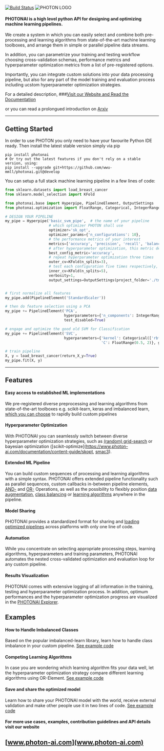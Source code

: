 [![Build Status](https://travis-ci.com/wwu-mmll/photonai.svg?branch=master)](https://travis-ci.com/wwu-mmll/photonai)
![PHOTON LOGO](http://www.photon-ai.com/static/img/photon/photon-logo-github.png "PHOTON Logo")

#### PHOTONAI is a high level python API for designing and optimizing machine learning pipelines.

We create a system in which you can easily select and combine both pre-processing and learning algorithms from
state-of-the-art machine learning toolboxes,
 and arrange them in simple or parallel pipeline data streams. 
 
 In addition, you can parametrize your training and testing
 workflow choosing cross-validation schemas, performance metrics and hyperparameter
 optimization metrics from a list of pre-registered options. 
 
 Importantly, you can integrate custom solutions into your data processing pipeline, 
 but also for any part of the model training and evaluation process including ucstom
 hyperparameter optimization strategies.  

For a detailed description, 
###[Visit our Website and Read the Documentation](https://www.photon-ai.com) 

or you can read a prolongued introduction on [Arxiv](https://arxiv.org/abs/2002.05426)



---
## Getting Started
In order to use PHOTON you only need to have your favourite Python IDE ready.
Then install the latest stable version simply via pip
```
pip install photonai
# Or try out the latest features if you don't rely on a stable version, using:
pip install --upgrade git+https://github.com/wwu-mmll/photonai.git@develop
```

You can setup a full stack machine learning pipeline in a few lines of code:

```python
from sklearn.datasets import load_breast_cancer
from sklearn.model_selection import KFold

from photonai.base import Hyperpipe, PipelineElement, OutputSettings
from photonai.optimization import FloatRange, Categorical, IntegerRange

# DESIGN YOUR PIPELINE
my_pipe = Hyperpipe('basic_svm_pipe',  # the name of your pipeline
                    # which optimizer PHOTON shall use
                    optimizer='sk_opt',
                    optimizer_params={'n_configurations': 10},
                    # the performance metrics of your interest
                    metrics=['accuracy', 'precision', 'recall', 'balanced_accuracy'],
                    # after hyperparameter optimization, this metric declares the winner config
                    best_config_metric='accuracy',
                    # repeat hyperparameter optimization three times
                    outer_cv=KFold(n_splits=3),
                    # test each configuration five times respectively,
                    inner_cv=KFold(n_splits=5),
                    verbosity=1,
                    output_settings=OutputSettings(project_folder='./tmp/'))


# first normalize all features
my_pipe.add(PipelineElement('StandardScaler'))

# then do feature selection using a PCA
my_pipe += PipelineElement('PCA', 
                           hyperparameters={'n_components': IntegerRange(5, 20)}, 
                           test_disabled=True)

# engage and optimize the good old SVM for Classification
my_pipe += PipelineElement('SVC', 
                           hyperparameters={'kernel': Categorical(['rbf', 'linear']),
                                            'C': FloatRange(0.5, 2)}, gamma='scale')

# train pipeline
X, y = load_breast_cancer(return_X_y=True)
my_pipe.fit(X, y)
```
---
## Features

#### Easy access to established ML implementations
We pre-registered diverse preprocessing and learning algorithms from 
state-of-the-art toolboxes e.g. scikit-learn, keras and imbalanced learn, 
[which you can choose](https://www.photon-ai.com/documentation/content-guide/algorithms_index) to 
rapidly build custom pipelines

#### Hyperparameter Optimization
With PHOTONAI you can seamlessly switch between diverse hyperparameter 
optimization strategies, such as [(random) grid-search](https://www.photon-ai.com/documentation/content-guide/random_search)
 or bayesian optimization ([scikit-optimize](https://www.photon-ai.com/documentation/content-guide/skopt, 
 [smac3](https://www.photon-ai.com/documentation/content-guide/smac3)).

#### Extended ML Pipeline
You can build custom sequences of processing and learning algorithms with a simple syntax. 
PHOTONAI offers extended pipeline functionality such as parallel sequences, custom callbacks in-between pipeline 
elements, [AND-](https://www.photon-ai.com/documentation/user-guide/switch_element) and 
[OR-](https://www.photon-ai.com/documentation/user-guide/stack_element) Operations, 
as well as the possibility to flexibly position 
[data augmentation](https://www.photon-ai.com/documentation/user-guide/sample_pairing), 
[class balancing](https://www.photon-ai.com/documentation/user-guide/imbalanced_data) or 
[learning algorithms](https://www.photon-ai.com/documentation/user-guide/classifier_ensemble) anywhere in the pipeline.

#### Model Sharing
PHOTONAI provides a standardized format for sharing and 
[loading optimized pipelines](https://www.photon-ai.com/documentation/user-guide/load_and_share) across platforms with only one line of code.

#### Automation
While you concentrate on selecting appropriate processing steps, learning algorithms, hyperparameters and training parameters, PHOTONAI automates the nested cross-validated optimization and evaluation loop for any custom pipeline.

#### Results Visualization
PHOTONAI comes with extensive logging of all information in the training, testing and hyperparameter optimization process. In addition, optimum performances and the hyperparameter optimization progress 
are visualized in the [PHOTONAI Explorer](https://explorer.photon-ai.com).



## Examples
#### How to Handle Imbalanced Classes
Based on the popular imbalanced-learn library, learn how to handle class imbalance in your custom pipeline.
[See example code](https://www.photon-ai.com/documentation/user-guide/imbalanced_data) 

#### Competing Learning Algorithms
In case you are wondering which learning algorithm fits your data well, let the
hyperparameter optimization strategy compare different learning algorithms using OR-Element.
[See example code](https://www.photon-ai.com/documentation/user-guide/switch_element)

#### Save and share the optimized model
Learn how to share your PHOTONAI model with the world, 
receive external validation and make other people use it in two lines of code.
[See example code](https://www.photon-ai.com/documentation/user-guide/load_and_share) 

#### For more use cases, examples, contribution guidelines and API details visit our website
## [www.photon-ai.com](www.photon-ai.com)  

